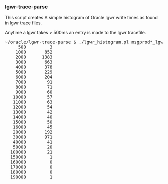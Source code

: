<h3>lgwr-trace-parse</h3>

This script creates A simple histogram of Oracle lgwr write times as found in lgwr trace files.

Anytime a lgwr takes > 500ms an entry is made to the lgwr tracefile.

<pre>
~/oracle/lgwr-trace-parse $ ./lgwr_histogram.pl msgprod*_lgwr*.trc
     500         3
    1000       852
    2000      1383
    3000       663
    4000       378
    5000       229
    6000       204
    7000        91
    8000        71
    9000        60
   10000        57
   11000        63
   12000        54
   13000        42
   14000        40
   15000        50
   16000        45
   20000       192
   30000       971
   40000        41
   50000        20
  100000        21
  150000         1
  160000         0
  170000         0
  180000         0
  190000         1
</pre>


